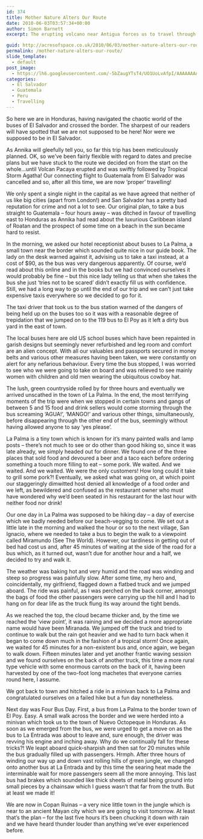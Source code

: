 ```yaml
---
id: 374
title: Mother Nature Alters Our Route
date: 2010-06-03T03:57:34+00:00
author: Simon Barnett
excerpt: The erupting volcano near Antigua forces us to travel through El Salvador to Honduras.

guid: http://acresofspace.co.uk/2010/06/03/mother-nature-alters-our-route/
permalink: /mother-nature-alters-our-route/
slide_template:
  - default
post_image:
  - https://lh6.googleusercontent.com/-5bZaugYTsT4/UO1UoLvAfpI/AAAAAAAAAH0/lm0S3y5cPVo/s640/CIMG2845.JPG
categories:
  - El Salvador
  - Guatemala
  - Peru
  - Travelling
---
```

So here we are in Honduras, having navigated the chaotic world of the buses of El Salvador and crossed the border. The sharpest of our readers will have spotted that we are not supposed to be here! Nor were we supposed to be in El Salvador.

As Annika will gleefully tell you, so far this trip has been meticulously planned. OK, so we&#8217;ve been fairly flexible with regard to dates and precise plans but we have stuck to the route we decided on from the start on the whole&#8230;until Volcan Pacaya erupted and was swiftly followed by Tropical Storm Agatha! Our connecting flight to Guatemala from El Salvador was cancelled and so, after all this time, we are now &#8216;proper&#8217; travelling!

We only spent a single night in the capital as we have agreed that neither of us like big cities (apart from London!) and San Salvador has a pretty bad reputation for crime and not a lot to see. Our original plan, to take a bus straight to Guatemala &#8211; four hours away &#8211; was ditched in favour of travelling east to Honduras as Annika had read about the luxurious Caribbean island of Roatan and the prospect of some time on a beach in the sun became hard to resist.

In the morning, we asked our hotel receptionist about buses to La Palma, a small town near the border which sounded quite nice in our guide book. The lady on the desk warned against it, advising us to take a taxi instead, at a cost of $90, as the bus was very dangerous apparently. Of course, we&#8217;d read about this online and in the books but we had convinced ourselves it would probably be fine &#8211; but this nice lady telling us that when she takes the bus she just &#8216;tries not to be scared&#8217; didn&#8217;t exactly fill us with confidence. Still, we had a long way to go until the end of our trip and we can&#8217;t just take expensive taxis everywhere so we decided to go for it.

The taxi driver that took us to the bus station warned of the dangers of being held up on the buses too so it was with a reasonable degree of trepidation that we jumped on to the 119 bus to El Poy as it left a dirty bus yard in the east of town.

The local buses here are old US school buses which have been repainted in garish designs but seemingly never refurbished and leg room and comfort are an alien concept. With all our valuables and passports secured in money belts and various other measures having been taken, we were constantly on alert for any nefarious behaviour. Every time the bus stopped, I was worried to see who we were going to take on board and was relieved to see mainly women with children and old men wearing the ubiquitous cowboy hat.

The lush, green countryside rolled by for three hours and eventually we arrived unscathed in the town of La Palma. In the end, the most terrifying moments of the trip were when we stopped in certain towns and gangs of between 5 and 15 food and drink sellers would come storming through the bus screaming &#8216;AGUA!&#8217;, &#8216;MANGO!&#8217; and various other things, simultaneously, before disappearing through the other end of the bus, seemingly without having allowed anyone to say &#8216;yes please&#8217;.

La Palma is a tiny town which is known for it&#8217;s many painted walls and lamp posts &#8211; there&#8217;s not much to see or do other than good hiking so, since it was late already, we simply headed out for dinner. We found one of the three places that sold food and devoured a beer and a taco each before ordering something a touch more filling to eat &#8211; some pork. We waited. And we waited. And we waited. We were the only customers! How long could it take to grill some pork?! Eventually, we asked what was going on, at which point our staggeringly dimwitted host denied all knowledge of a food order and we left, as bewildered and confused as the restaurant owner who must have wondered why we&#8217;d been seated in his restaurant for the last hour with neither food nor drink!

Our one day in La Palma was supposed to be hiking day &#8211; a day of exercise which we badly needed before our beach-vegging to come. We set out a little late in the morning and walked the hour or so to the next village, San Ignacio, where we needed to take a bus to begin the walk to a viewpoint called Miramundo (See The World). However, our tardiness in getting out of bed had cost us and, after 45 minutes of waiting at the side of the road for a bus which, as it turned out, wasn&#8217;t due for another hour and a half, we decided to try and walk it.

The weather was baking hot and very humid and the road was winding and steep so progress was painfully slow. After some time, my hero and, coincidentally, my girlfriend, flagged down a flatbed truck and we jumped aboard. The ride was painful, as I was perched on the back corner, amongst the bags of food the other passengers were carrying up the hill and I had to hang on for dear life as the truck flung its way around the tight bends.

As we reached the top, the cloud became thicker and, by the time we reached the &#8216;view point&#8217;, it was raining and we decided a more appropriate name would have been Miranada. We jumped off the truck and tried to continue to walk but the rain got heavier and we had to turn back when it began to come down much in the fashion of a tropical storm! Once again, we waited for 45 minutes for a non-existent bus and, once again, we began to walk down. Fifteen minutes later and yet another frantic waving session and we found ourselves on the back of another truck, this time a more rural type vehicle with some enormous carrots on the back of it, having been harvested by one of the two-foot long machetes that everyone carries round here, I assume.

We got back to town and hitched a ride in a minivan back to La Palma and congratulated ourselves on a failed hike but a fun day nonetheless.

Next day was Four Bus Day. First, a bus from La Palma to the border town of El Poy. Easy. A small walk across the border and we were herded into a minivan which took us to the town of Nuevo Octopeque in Honduras. As soon as we emerged from the bus, we were urged to get a move on as the bus to La Entrada was about to leave and, sure enough, the driver was revving his engine and inching away. Why do we continually fall for these tricks?! We leapt aboard quick-sharpish and then sat for 20 minutes while the bus gradually filled up with passengers. Hrmph. After three hours of winding our way up and down vast rolling hills of green jungle, we changed onto another bus at La Entrada and by this time the searing heat made the interminable wait for more passengers seem all the more annoying. This last bus had brakes which sounded like thick sheets of metal being ground into small pieces by a chainsaw which I guess wasn&#8217;t that far from the truth. But at least we made it!

We are now in Copan Ruinas &#8211; a very nice little town in the jungle which is near to an ancient Mayan city which we are going to visit tomorrow. At least that&#8217;s the plan &#8211; for the last five hours it&#8217;s been chucking it down with rain and we have heard thunder louder than anything we&#8217;ve ever experienced before.
